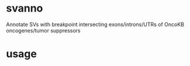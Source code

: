 # svanno
Annotate SVs with breakpoint intersecting exons/introns/UTRs of OncoKB oncogenes/tumor suppressors

# usage



